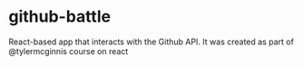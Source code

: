 # github-battle
React-based app that interacts with the Github API. It was created as part of @tylermcginnis course on react
